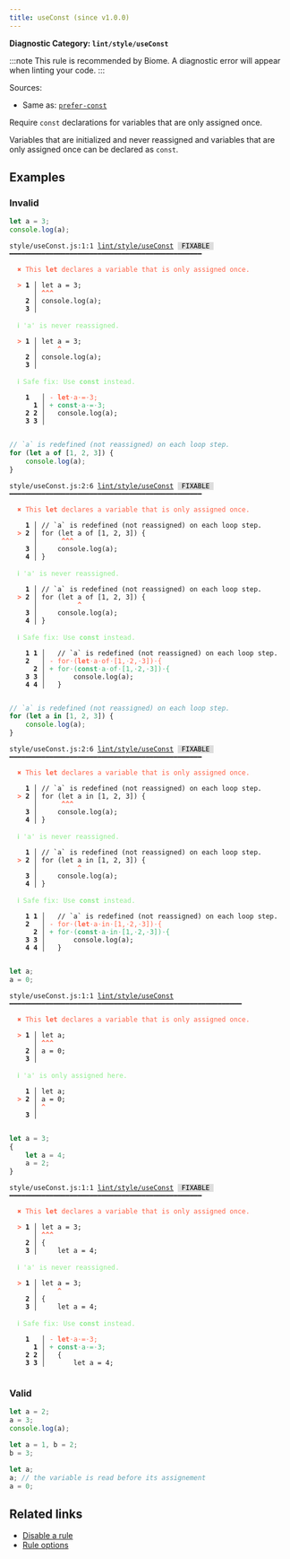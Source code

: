 ```yaml
---
title: useConst (since v1.0.0)
---
```


**Diagnostic Category: `lint/style/useConst`**

:::note
This rule is recommended by Biome. A diagnostic error will appear when linting your code.
:::

Sources: 
- Same as: <a href="https://eslint.org/docs/latest/rules/prefer-const" target="_blank"><code>prefer-const</code></a>

Require `const` declarations for variables that are only assigned once.

Variables that are initialized and never reassigned and
variables that are only assigned once can be declared as `const`.

## Examples

### Invalid

```jsx
let a = 3;
console.log(a);
```

<pre class="language-text"><code class="language-text">style/useConst.js:1:1 <a href="https://biomejs.dev/linter/rules/use-const">lint/style/useConst</a> <span style="color: #000; background-color: #ddd;"> FIXABLE </span> ━━━━━━━━━━━━━━━━━━━━━━━━━━━━━━━━━━━━━━━━━━━━━━━━

<strong><span style="color: Tomato;">  </span></strong><strong><span style="color: Tomato;">✖</span></strong> <span style="color: Tomato;">This </span><span style="color: Tomato;"><strong>let</strong></span><span style="color: Tomato;"> declares a variable that is only assigned once.</span>
  
<strong><span style="color: Tomato;">  </span></strong><strong><span style="color: Tomato;">&gt;</span></strong> <strong>1 │ </strong>let a = 3;
   <strong>   │ </strong><strong><span style="color: Tomato;">^</span></strong><strong><span style="color: Tomato;">^</span></strong><strong><span style="color: Tomato;">^</span></strong>
    <strong>2 │ </strong>console.log(a);
    <strong>3 │ </strong>
  
<strong><span style="color: lightgreen;">  </span></strong><strong><span style="color: lightgreen;">ℹ</span></strong> <span style="color: lightgreen;">'a' is never reassigned.</span>
  
<strong><span style="color: Tomato;">  </span></strong><strong><span style="color: Tomato;">&gt;</span></strong> <strong>1 │ </strong>let a = 3;
   <strong>   │ </strong>    <strong><span style="color: Tomato;">^</span></strong>
    <strong>2 │ </strong>console.log(a);
    <strong>3 │ </strong>
  
<strong><span style="color: lightgreen;">  </span></strong><strong><span style="color: lightgreen;">ℹ</span></strong> <span style="color: lightgreen;">Safe fix</span><span style="color: lightgreen;">: </span><span style="color: lightgreen;">Use </span><span style="color: lightgreen;"><strong>const</strong></span><span style="color: lightgreen;"> instead.</span>
  
    <strong>1</strong>  <strong> │ </strong><span style="color: Tomato;">-</span> <span style="color: Tomato;"><strong>l</strong></span><span style="color: Tomato;"><strong>e</strong></span><span style="color: Tomato;"><strong>t</strong></span><span style="color: Tomato;"><span style="opacity: 0.8;">·</span></span><span style="color: Tomato;">a</span><span style="color: Tomato;"><span style="opacity: 0.8;">·</span></span><span style="color: Tomato;">=</span><span style="color: Tomato;"><span style="opacity: 0.8;">·</span></span><span style="color: Tomato;">3</span><span style="color: Tomato;">;</span>
      <strong>1</strong><strong> │ </strong><span style="color: MediumSeaGreen;">+</span> <span style="color: MediumSeaGreen;"><strong>c</strong></span><span style="color: MediumSeaGreen;"><strong>o</strong></span><span style="color: MediumSeaGreen;"><strong>n</strong></span><span style="color: MediumSeaGreen;"><strong>s</strong></span><span style="color: MediumSeaGreen;"><strong>t</strong></span><span style="color: MediumSeaGreen;"><span style="opacity: 0.8;">·</span></span><span style="color: MediumSeaGreen;">a</span><span style="color: MediumSeaGreen;"><span style="opacity: 0.8;">·</span></span><span style="color: MediumSeaGreen;">=</span><span style="color: MediumSeaGreen;"><span style="opacity: 0.8;">·</span></span><span style="color: MediumSeaGreen;">3</span><span style="color: MediumSeaGreen;">;</span>
    <strong>2</strong> <strong>2</strong><strong> │ </strong>  console.log(a);
    <strong>3</strong> <strong>3</strong><strong> │ </strong>  
  
</code></pre>

```jsx
// `a` is redefined (not reassigned) on each loop step.
for (let a of [1, 2, 3]) {
    console.log(a);
}
```

<pre class="language-text"><code class="language-text">style/useConst.js:2:6 <a href="https://biomejs.dev/linter/rules/use-const">lint/style/useConst</a> <span style="color: #000; background-color: #ddd;"> FIXABLE </span> ━━━━━━━━━━━━━━━━━━━━━━━━━━━━━━━━━━━━━━━━━━━━━━━━

<strong><span style="color: Tomato;">  </span></strong><strong><span style="color: Tomato;">✖</span></strong> <span style="color: Tomato;">This </span><span style="color: Tomato;"><strong>let</strong></span><span style="color: Tomato;"> declares a variable that is only assigned once.</span>
  
    <strong>1 │ </strong>// `a` is redefined (not reassigned) on each loop step.
<strong><span style="color: Tomato;">  </span></strong><strong><span style="color: Tomato;">&gt;</span></strong> <strong>2 │ </strong>for (let a of [1, 2, 3]) {
   <strong>   │ </strong>     <strong><span style="color: Tomato;">^</span></strong><strong><span style="color: Tomato;">^</span></strong><strong><span style="color: Tomato;">^</span></strong>
    <strong>3 │ </strong>    console.log(a);
    <strong>4 │ </strong>}
  
<strong><span style="color: lightgreen;">  </span></strong><strong><span style="color: lightgreen;">ℹ</span></strong> <span style="color: lightgreen;">'a' is never reassigned.</span>
  
    <strong>1 │ </strong>// `a` is redefined (not reassigned) on each loop step.
<strong><span style="color: Tomato;">  </span></strong><strong><span style="color: Tomato;">&gt;</span></strong> <strong>2 │ </strong>for (let a of [1, 2, 3]) {
   <strong>   │ </strong>         <strong><span style="color: Tomato;">^</span></strong>
    <strong>3 │ </strong>    console.log(a);
    <strong>4 │ </strong>}
  
<strong><span style="color: lightgreen;">  </span></strong><strong><span style="color: lightgreen;">ℹ</span></strong> <span style="color: lightgreen;">Safe fix</span><span style="color: lightgreen;">: </span><span style="color: lightgreen;">Use </span><span style="color: lightgreen;"><strong>const</strong></span><span style="color: lightgreen;"> instead.</span>
  
    <strong>1</strong> <strong>1</strong><strong> │ </strong>  // `a` is redefined (not reassigned) on each loop step.
    <strong>2</strong>  <strong> │ </strong><span style="color: Tomato;">-</span> <span style="color: Tomato;">f</span><span style="color: Tomato;">o</span><span style="color: Tomato;">r</span><span style="color: Tomato;"><span style="opacity: 0.8;">·</span></span><span style="color: Tomato;">(</span><span style="color: Tomato;"><strong>l</strong></span><span style="color: Tomato;"><strong>e</strong></span><span style="color: Tomato;"><strong>t</strong></span><span style="color: Tomato;"><span style="opacity: 0.8;">·</span></span><span style="color: Tomato;">a</span><span style="color: Tomato;"><span style="opacity: 0.8;">·</span></span><span style="color: Tomato;">o</span><span style="color: Tomato;">f</span><span style="color: Tomato;"><span style="opacity: 0.8;">·</span></span><span style="color: Tomato;">[</span><span style="color: Tomato;">1</span><span style="color: Tomato;">,</span><span style="color: Tomato;"><span style="opacity: 0.8;">·</span></span><span style="color: Tomato;">2</span><span style="color: Tomato;">,</span><span style="color: Tomato;"><span style="opacity: 0.8;">·</span></span><span style="color: Tomato;">3</span><span style="color: Tomato;">]</span><span style="color: Tomato;">)</span><span style="color: Tomato;"><span style="opacity: 0.8;">·</span></span><span style="color: Tomato;">{</span>
      <strong>2</strong><strong> │ </strong><span style="color: MediumSeaGreen;">+</span> <span style="color: MediumSeaGreen;">f</span><span style="color: MediumSeaGreen;">o</span><span style="color: MediumSeaGreen;">r</span><span style="color: MediumSeaGreen;"><span style="opacity: 0.8;">·</span></span><span style="color: MediumSeaGreen;">(</span><span style="color: MediumSeaGreen;"><strong>c</strong></span><span style="color: MediumSeaGreen;"><strong>o</strong></span><span style="color: MediumSeaGreen;"><strong>n</strong></span><span style="color: MediumSeaGreen;"><strong>s</strong></span><span style="color: MediumSeaGreen;"><strong>t</strong></span><span style="color: MediumSeaGreen;"><span style="opacity: 0.8;">·</span></span><span style="color: MediumSeaGreen;">a</span><span style="color: MediumSeaGreen;"><span style="opacity: 0.8;">·</span></span><span style="color: MediumSeaGreen;">o</span><span style="color: MediumSeaGreen;">f</span><span style="color: MediumSeaGreen;"><span style="opacity: 0.8;">·</span></span><span style="color: MediumSeaGreen;">[</span><span style="color: MediumSeaGreen;">1</span><span style="color: MediumSeaGreen;">,</span><span style="color: MediumSeaGreen;"><span style="opacity: 0.8;">·</span></span><span style="color: MediumSeaGreen;">2</span><span style="color: MediumSeaGreen;">,</span><span style="color: MediumSeaGreen;"><span style="opacity: 0.8;">·</span></span><span style="color: MediumSeaGreen;">3</span><span style="color: MediumSeaGreen;">]</span><span style="color: MediumSeaGreen;">)</span><span style="color: MediumSeaGreen;"><span style="opacity: 0.8;">·</span></span><span style="color: MediumSeaGreen;">{</span>
    <strong>3</strong> <strong>3</strong><strong> │ </strong>      console.log(a);
    <strong>4</strong> <strong>4</strong><strong> │ </strong>  }
  
</code></pre>

```jsx
// `a` is redefined (not reassigned) on each loop step.
for (let a in [1, 2, 3]) {
    console.log(a);
}
```

<pre class="language-text"><code class="language-text">style/useConst.js:2:6 <a href="https://biomejs.dev/linter/rules/use-const">lint/style/useConst</a> <span style="color: #000; background-color: #ddd;"> FIXABLE </span> ━━━━━━━━━━━━━━━━━━━━━━━━━━━━━━━━━━━━━━━━━━━━━━━━

<strong><span style="color: Tomato;">  </span></strong><strong><span style="color: Tomato;">✖</span></strong> <span style="color: Tomato;">This </span><span style="color: Tomato;"><strong>let</strong></span><span style="color: Tomato;"> declares a variable that is only assigned once.</span>
  
    <strong>1 │ </strong>// `a` is redefined (not reassigned) on each loop step.
<strong><span style="color: Tomato;">  </span></strong><strong><span style="color: Tomato;">&gt;</span></strong> <strong>2 │ </strong>for (let a in [1, 2, 3]) {
   <strong>   │ </strong>     <strong><span style="color: Tomato;">^</span></strong><strong><span style="color: Tomato;">^</span></strong><strong><span style="color: Tomato;">^</span></strong>
    <strong>3 │ </strong>    console.log(a);
    <strong>4 │ </strong>}
  
<strong><span style="color: lightgreen;">  </span></strong><strong><span style="color: lightgreen;">ℹ</span></strong> <span style="color: lightgreen;">'a' is never reassigned.</span>
  
    <strong>1 │ </strong>// `a` is redefined (not reassigned) on each loop step.
<strong><span style="color: Tomato;">  </span></strong><strong><span style="color: Tomato;">&gt;</span></strong> <strong>2 │ </strong>for (let a in [1, 2, 3]) {
   <strong>   │ </strong>         <strong><span style="color: Tomato;">^</span></strong>
    <strong>3 │ </strong>    console.log(a);
    <strong>4 │ </strong>}
  
<strong><span style="color: lightgreen;">  </span></strong><strong><span style="color: lightgreen;">ℹ</span></strong> <span style="color: lightgreen;">Safe fix</span><span style="color: lightgreen;">: </span><span style="color: lightgreen;">Use </span><span style="color: lightgreen;"><strong>const</strong></span><span style="color: lightgreen;"> instead.</span>
  
    <strong>1</strong> <strong>1</strong><strong> │ </strong>  // `a` is redefined (not reassigned) on each loop step.
    <strong>2</strong>  <strong> │ </strong><span style="color: Tomato;">-</span> <span style="color: Tomato;">f</span><span style="color: Tomato;">o</span><span style="color: Tomato;">r</span><span style="color: Tomato;"><span style="opacity: 0.8;">·</span></span><span style="color: Tomato;">(</span><span style="color: Tomato;"><strong>l</strong></span><span style="color: Tomato;"><strong>e</strong></span><span style="color: Tomato;"><strong>t</strong></span><span style="color: Tomato;"><span style="opacity: 0.8;">·</span></span><span style="color: Tomato;">a</span><span style="color: Tomato;"><span style="opacity: 0.8;">·</span></span><span style="color: Tomato;">i</span><span style="color: Tomato;">n</span><span style="color: Tomato;"><span style="opacity: 0.8;">·</span></span><span style="color: Tomato;">[</span><span style="color: Tomato;">1</span><span style="color: Tomato;">,</span><span style="color: Tomato;"><span style="opacity: 0.8;">·</span></span><span style="color: Tomato;">2</span><span style="color: Tomato;">,</span><span style="color: Tomato;"><span style="opacity: 0.8;">·</span></span><span style="color: Tomato;">3</span><span style="color: Tomato;">]</span><span style="color: Tomato;">)</span><span style="color: Tomato;"><span style="opacity: 0.8;">·</span></span><span style="color: Tomato;">{</span>
      <strong>2</strong><strong> │ </strong><span style="color: MediumSeaGreen;">+</span> <span style="color: MediumSeaGreen;">f</span><span style="color: MediumSeaGreen;">o</span><span style="color: MediumSeaGreen;">r</span><span style="color: MediumSeaGreen;"><span style="opacity: 0.8;">·</span></span><span style="color: MediumSeaGreen;">(</span><span style="color: MediumSeaGreen;"><strong>c</strong></span><span style="color: MediumSeaGreen;"><strong>o</strong></span><span style="color: MediumSeaGreen;"><strong>n</strong></span><span style="color: MediumSeaGreen;"><strong>s</strong></span><span style="color: MediumSeaGreen;"><strong>t</strong></span><span style="color: MediumSeaGreen;"><span style="opacity: 0.8;">·</span></span><span style="color: MediumSeaGreen;">a</span><span style="color: MediumSeaGreen;"><span style="opacity: 0.8;">·</span></span><span style="color: MediumSeaGreen;">i</span><span style="color: MediumSeaGreen;">n</span><span style="color: MediumSeaGreen;"><span style="opacity: 0.8;">·</span></span><span style="color: MediumSeaGreen;">[</span><span style="color: MediumSeaGreen;">1</span><span style="color: MediumSeaGreen;">,</span><span style="color: MediumSeaGreen;"><span style="opacity: 0.8;">·</span></span><span style="color: MediumSeaGreen;">2</span><span style="color: MediumSeaGreen;">,</span><span style="color: MediumSeaGreen;"><span style="opacity: 0.8;">·</span></span><span style="color: MediumSeaGreen;">3</span><span style="color: MediumSeaGreen;">]</span><span style="color: MediumSeaGreen;">)</span><span style="color: MediumSeaGreen;"><span style="opacity: 0.8;">·</span></span><span style="color: MediumSeaGreen;">{</span>
    <strong>3</strong> <strong>3</strong><strong> │ </strong>      console.log(a);
    <strong>4</strong> <strong>4</strong><strong> │ </strong>  }
  
</code></pre>

```jsx
let a;
a = 0;
```

<pre class="language-text"><code class="language-text">style/useConst.js:1:1 <a href="https://biomejs.dev/linter/rules/use-const">lint/style/useConst</a> ━━━━━━━━━━━━━━━━━━━━━━━━━━━━━━━━━━━━━━━━━━━━━━━━━━━━━━━━━━

<strong><span style="color: Tomato;">  </span></strong><strong><span style="color: Tomato;">✖</span></strong> <span style="color: Tomato;">This </span><span style="color: Tomato;"><strong>let</strong></span><span style="color: Tomato;"> declares a variable that is only assigned once.</span>
  
<strong><span style="color: Tomato;">  </span></strong><strong><span style="color: Tomato;">&gt;</span></strong> <strong>1 │ </strong>let a;
   <strong>   │ </strong><strong><span style="color: Tomato;">^</span></strong><strong><span style="color: Tomato;">^</span></strong><strong><span style="color: Tomato;">^</span></strong>
    <strong>2 │ </strong>a = 0;
    <strong>3 │ </strong>
  
<strong><span style="color: lightgreen;">  </span></strong><strong><span style="color: lightgreen;">ℹ</span></strong> <span style="color: lightgreen;">'a' is only assigned here.</span>
  
    <strong>1 │ </strong>let a;
<strong><span style="color: Tomato;">  </span></strong><strong><span style="color: Tomato;">&gt;</span></strong> <strong>2 │ </strong>a = 0;
   <strong>   │ </strong><strong><span style="color: Tomato;">^</span></strong>
    <strong>3 │ </strong>
  
</code></pre>

```jsx
let a = 3;
{
    let a = 4;
    a = 2;
}
```

<pre class="language-text"><code class="language-text">style/useConst.js:1:1 <a href="https://biomejs.dev/linter/rules/use-const">lint/style/useConst</a> <span style="color: #000; background-color: #ddd;"> FIXABLE </span> ━━━━━━━━━━━━━━━━━━━━━━━━━━━━━━━━━━━━━━━━━━━━━━━━

<strong><span style="color: Tomato;">  </span></strong><strong><span style="color: Tomato;">✖</span></strong> <span style="color: Tomato;">This </span><span style="color: Tomato;"><strong>let</strong></span><span style="color: Tomato;"> declares a variable that is only assigned once.</span>
  
<strong><span style="color: Tomato;">  </span></strong><strong><span style="color: Tomato;">&gt;</span></strong> <strong>1 │ </strong>let a = 3;
   <strong>   │ </strong><strong><span style="color: Tomato;">^</span></strong><strong><span style="color: Tomato;">^</span></strong><strong><span style="color: Tomato;">^</span></strong>
    <strong>2 │ </strong>{
    <strong>3 │ </strong>    let a = 4;
  
<strong><span style="color: lightgreen;">  </span></strong><strong><span style="color: lightgreen;">ℹ</span></strong> <span style="color: lightgreen;">'a' is never reassigned.</span>
  
<strong><span style="color: Tomato;">  </span></strong><strong><span style="color: Tomato;">&gt;</span></strong> <strong>1 │ </strong>let a = 3;
   <strong>   │ </strong>    <strong><span style="color: Tomato;">^</span></strong>
    <strong>2 │ </strong>{
    <strong>3 │ </strong>    let a = 4;
  
<strong><span style="color: lightgreen;">  </span></strong><strong><span style="color: lightgreen;">ℹ</span></strong> <span style="color: lightgreen;">Safe fix</span><span style="color: lightgreen;">: </span><span style="color: lightgreen;">Use </span><span style="color: lightgreen;"><strong>const</strong></span><span style="color: lightgreen;"> instead.</span>
  
    <strong>1</strong>  <strong> │ </strong><span style="color: Tomato;">-</span> <span style="color: Tomato;"><strong>l</strong></span><span style="color: Tomato;"><strong>e</strong></span><span style="color: Tomato;"><strong>t</strong></span><span style="color: Tomato;"><span style="opacity: 0.8;">·</span></span><span style="color: Tomato;">a</span><span style="color: Tomato;"><span style="opacity: 0.8;">·</span></span><span style="color: Tomato;">=</span><span style="color: Tomato;"><span style="opacity: 0.8;">·</span></span><span style="color: Tomato;">3</span><span style="color: Tomato;">;</span>
      <strong>1</strong><strong> │ </strong><span style="color: MediumSeaGreen;">+</span> <span style="color: MediumSeaGreen;"><strong>c</strong></span><span style="color: MediumSeaGreen;"><strong>o</strong></span><span style="color: MediumSeaGreen;"><strong>n</strong></span><span style="color: MediumSeaGreen;"><strong>s</strong></span><span style="color: MediumSeaGreen;"><strong>t</strong></span><span style="color: MediumSeaGreen;"><span style="opacity: 0.8;">·</span></span><span style="color: MediumSeaGreen;">a</span><span style="color: MediumSeaGreen;"><span style="opacity: 0.8;">·</span></span><span style="color: MediumSeaGreen;">=</span><span style="color: MediumSeaGreen;"><span style="opacity: 0.8;">·</span></span><span style="color: MediumSeaGreen;">3</span><span style="color: MediumSeaGreen;">;</span>
    <strong>2</strong> <strong>2</strong><strong> │ </strong>  {
    <strong>3</strong> <strong>3</strong><strong> │ </strong>      let a = 4;
  
</code></pre>

### Valid

```jsx
let a = 2;
a = 3;
console.log(a);
```

```jsx
let a = 1, b = 2;
b = 3;
```

```jsx
let a;
a; // the variable is read before its assignement
a = 0;
```

## Related links

- [Disable a rule](/linter/#disable-a-lint-rule)
- [Rule options](/linter/#rule-options)
